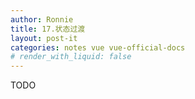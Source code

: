 ```yaml
---
author: Ronnie
title: 17.状态过渡
layout: post-it
categories: notes vue vue-official-docs
# render_with_liquid: false
---
```


TODO
